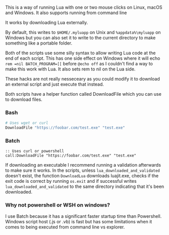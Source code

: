 This is a way of running Lua with one or two mouse clicks on 
Linux, macOS and Windows. It also supports running from command line

It works by downloading Lua externally.

By default, this writes to `$HOME/.myluapp` on Unix and `%appdata%\myluapp` 
on Windows but you can also set it to write to the current directory to
make something like a portable folder. 

Both of the scripts use some silly syntax to allow writing Lua code at 
the end of each script. This has one side effect on Windows where it will
echo `rem =nil BATCH_PROGRAM=[[` before `@echo off` as I couldn't find a way
to make this work with Lua. It also sets rem to nil on the Lua side.

These hacks are not really nesseceary as you could modify it to download an 
external script and just execute that instead.

Both scripts have a helper function called DownloadFile which you can use 
to download files. 

### Bash
```bash
# Uses wget or curl
DownloadFile "https://foobar.com/test.exe" "test.exe"
```
### Batch
```batch
:: Uses curl or powershell
call:DownloadFile "https://foobar.com/test.exe" "test.exe"
```

If downloading an executable I recommend running a validation afterwards 
to make sure it works. In the scripts, unless `lua_downloaded_and_validated` 
doesn't exist, the function `DownloadLua` downloads luajit.exe, checks if the 
exit code is correct by running `os.exit` and if successful writes 
`lua_downloaded_and_validated` to the same directory indicating that it's 
been downloaded.

### Why not powershell or WSH on windows?
I use Batch because it has a significant faster startup time than Powershell. 
Windows script host (.js or .vb) is fast but has some limitations when it comes 
to being executed from command line vs explorer.